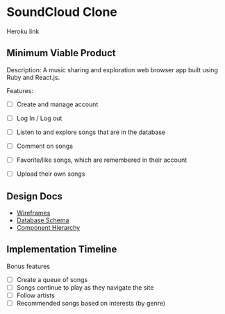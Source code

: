 
# SoundCloud Clone

Heroku link


## Minimum Viable Product

Description: A music sharing and exploration web browser
app built using Ruby and React.js.

Features:
- [ ] Create and manage account
- [ ] Log In / Log out
- [ ] Listen to and explore songs that are in the database
- [ ] Comment on songs
- [ ] Favorite/like songs, which are remembered in their account
- [ ] Upload their own songs



## Design Docs
* [Wireframes][wireframes]
* [Database Schema][schema]
* [Component Hierarchy][components]


[wireframes]: ./docs/Wireframes.md
[schema]: ./docs/schema.md
[components]: ./docs/components.md

## Implementation Timeline



Bonus features
- [ ] Create a queue of songs
- [ ] Songs continue to play as they navigate the site
- [ ] Follow artists
- [ ] Recommended songs based on interests (by genre)
